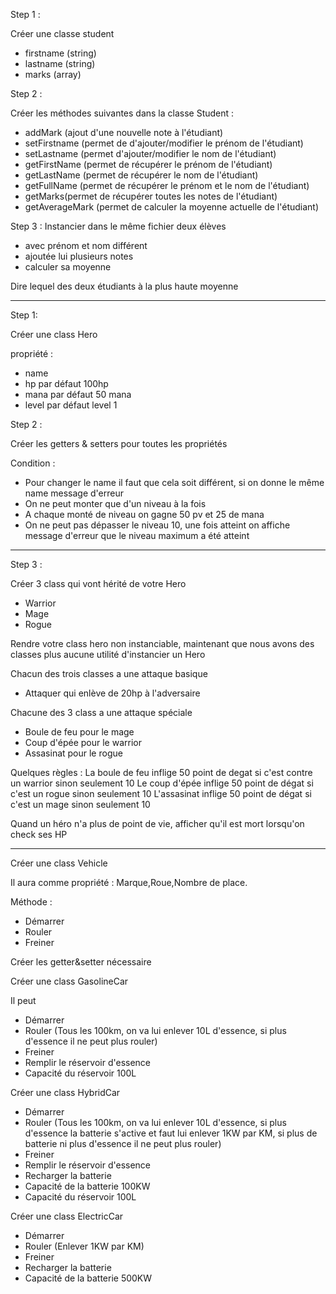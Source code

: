 Step 1 : 

Créer une classe student

- firstname (string)
- lastname (string)
- marks (array)

Step 2 : 

Créer les méthodes suivantes dans la classe Student : 
- addMark (ajout d'une nouvelle note à l'étudiant)
- setFirstname (permet de d'ajouter/modifier le prénom de l'étudiant)
- setLastname (permet d'ajouter/modifier le nom de l'étudiant)
- getFirstName (permet de récupérer le prénom de l'étudiant)
- getLastName (permet de récupérer le nom de l'étudiant)
- getFullName (permet de récupérer le prénom et le nom de l'étudiant)
- getMarks(permet de récupérer toutes les notes de l'étudiant)
- getAverageMark (permet de calculer la moyenne actuelle de l'étudiant)


Step 3 : Instancier dans le même fichier deux élèves 
- avec prénom et nom différent
- ajoutée lui plusieurs notes
- calculer sa moyenne

Dire lequel des deux étudiants à la plus haute moyenne

--------------------------------------------------------

Step 1:

Créer une class Hero 

propriété : 
- name
- hp par défaut 100hp
- mana par défaut 50 mana
- level par défaut level 1

Step 2 : 

Créer les getters & setters pour toutes les propriétés

Condition : 
- Pour changer le name il faut que cela soit différent, si on donne le même name message d'erreur
- On ne peut monter que d'un niveau à la fois
- A chaque monté de niveau on gagne 50 pv et 25 de mana 
- On ne peut pas dépasser le niveau 10, une fois atteint on affiche message d'erreur que le niveau maximum a été atteint


__________________________________________________________

Step 3 : 

Créer 3 class qui vont hérité de votre Hero
- Warrior
- Mage
- Rogue

Rendre votre class hero non instanciable, maintenant que nous avons des classes plus aucune utilité d'instancier un 
Hero

Chacun des trois classes a une attaque basique 
- Attaquer qui enlève de 20hp à l'adversaire

Chacune des 3 class a une attaque spéciale
- Boule de feu pour le mage
- Coup d'épée pour le warrior
- Assasinat pour le rogue

Quelques règles : 
La boule de feu inflige 50 point de degat si c'est contre un warrior sinon seulement 10
Le coup d'épée inflige 50 point de dégat si c'est un rogue sinon seulement 10
L'assasinat inflige 50 point de dégat si c'est un mage sinon seulement 10


Quand un héro n'a plus de point de vie, afficher qu'il est mort lorsqu'on check ses HP

_________________________________________________________

Créer une class Vehicle

Il aura comme propriété : Marque,Roue,Nombre de place.

Méthode : 
- Démarrer
- Rouler
- Freiner

Créer les getter&setter nécessaire


Créer une class GasolineCar

Il peut 
- Démarrer
- Rouler (Tous les 100km, on va lui enlever 10L d'essence, si plus d'essence il ne peut plus rouler)
- Freiner
- Remplir le réservoir d'essence
- Capacité du réservoir 100L

Créer une class HybridCar
- Démarrer
- Rouler (Tous les 100km, on va lui enlever 10L d'essence, si plus d'essence la batterie s'active et faut lui 
  enlever 1KW par KM, si plus de batterie ni plus d'essence il ne peut plus rouler)
- Freiner
- Remplir le réservoir d'essence
- Recharger la batterie
- Capacité de la batterie 100KW
- Capacité du réservoir 100L

Créer une class ElectricCar
- Démarrer
- Rouler (Enlever 1KW par KM)
- Freiner
- Recharger la batterie
- Capacité de la batterie 500KW








